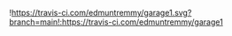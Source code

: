 !https://travis-ci.com/edmuntremmy/garage1.svg?branch=main!:https://travis-ci.com/edmuntremmy/garage1
